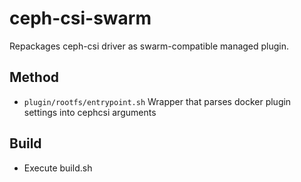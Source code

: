 # ceph-csi-swarm



Repackages ceph-csi driver as swarm-compatible managed plugin.

## Method
  - `plugin/rootfs/entrypoint.sh` Wrapper that parses docker plugin settings into cephcsi arguments

## Build
  - Execute build.sh
